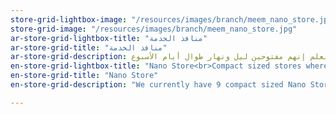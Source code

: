 ```yaml
---
store-grid-lightbox-image: "/resources/images/branch/meem_nano_store.jpg"
store-grid-image: "/resources/images/branch/meem_nano_store.jpg"
ar-store-grid-lightbox-title: "منافذ الخدمة"
ar-store-grid-title: "منافذ الخدمة"
ar-store-grid-description: حاليا عندنا 9 منافذ خدمة منتشرة في الرياض، وجدة، والدمام والخبر، كلهم تحت أمرك وفي خدمتك.                                                            والشيء الجميل واللي يميز منافذ خدمة م إنك تقدر تلاقيهم في المجمعات التجارية ومحلات إكسترا. مع العلم إنهم مفتوحين ليل ونهار طوال أيام الأسبوع!""
en-store-grid-lightbox-title: "Nano Store<br>Compact sized stores where customers will be able to receive all the services offered in the main store with convenience. Nano stores can be found in Shopping malls and electronic department stores in Riyadh, Jeddah, Dammam, and Khobar."
en-store-grid-title: "Nano Store"
en-store-grid-description: "We currently have 9 compact sized Nano Stores scattered around Riyadh, Jeddah, Dammam and Khobar, and are ready to service you with convenience. What's really awesome is that Nano Stores can be found in shopping malls and electronic department stores and are open night and day 7 days a week!"

---
```


